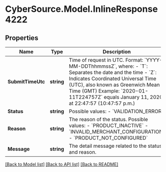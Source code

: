 # CyberSource.Model.InlineResponse4222
## Properties

Name | Type | Description | Notes
------------ | ------------- | ------------- | -------------
**SubmitTimeUtc** | **string** | Time of request in UTC.  Format: &#x60;YYYY-MM-DDThhmmssZ&#x60;, where: - &#x60;T&#x60;:  Separates the date and the time - &#x60;Z&#x60;:  Indicates Coordinated Universal Time (UTC), also known as Greenwich Mean Time (GMT)  Example:  &#x60;2020-01-11T224757Z&#x60; equals January 11, 2020, at 22:47:57 (10:47:57 p.m.)  | [optional] 
**Status** | **string** | Possible values:   - &#x60;VALIDATION_ERROR&#x60;  | [optional] 
**Reason** | **string** | The reason of the status.  Possible values:   - &#x60;PRODUCT_INACTIVE&#x60;   - &#x60;INVALID_MERCHANT_CONFIGURATION&#x60;   - &#x60;PRODUCT_NOT_CONFIGURED&#x60;  | [optional] 
**Message** | **string** | The detail message related to the status and reason.  | [optional] 

[[Back to Model list]](../README.md#documentation-for-models) [[Back to API list]](../README.md#documentation-for-api-endpoints) [[Back to README]](../README.md)

